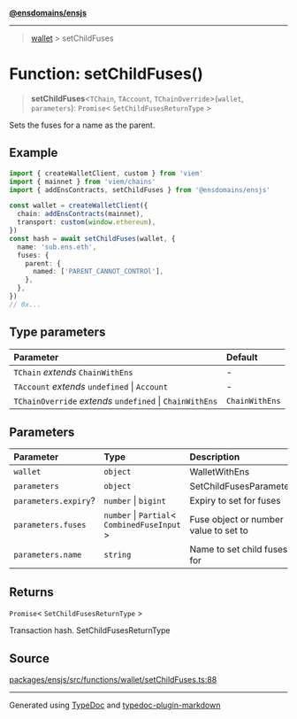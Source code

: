 [**@ensdomains/ensjs**](../README.md)

---

> [wallet](README.md) > setChildFuses

# Function: setChildFuses()

> **setChildFuses**\<`TChain`, `TAccount`, `TChainOverride`\>(`wallet`, `parameters`): `Promise`\< `SetChildFusesReturnType` \>

Sets the fuses for a name as the parent.

## Example

```ts
import { createWalletClient, custom } from 'viem'
import { mainnet } from 'viem/chains'
import { addEnsContracts, setChildFuses } from '@ensdomains/ensjs'

const wallet = createWalletClient({
  chain: addEnsContracts(mainnet),
  transport: custom(window.ethereum),
})
const hash = await setChildFuses(wallet, {
  name: 'sub.ens.eth',
  fuses: {
    parent: {
      named: ['PARENT_CANNOT_CONTROl'],
    },
  },
})
// 0x...
```

## Type parameters

| Parameter                                                | Default        |
| :------------------------------------------------------- | :------------- |
| `TChain` _extends_ `ChainWithEns`                        | -              |
| `TAccount` _extends_ `undefined` \| `Account`            | -              |
| `TChainOverride` _extends_ `undefined` \| `ChainWithEns` | `ChainWithEns` |

## Parameters

| Parameter            | Type                                           | Description                           |
| :------------------- | :--------------------------------------------- | :------------------------------------ |
| `wallet`             | `object`                                       | WalletWithEns                         |
| `parameters`         | `object`                                       | SetChildFusesParameters               |
| `parameters.expiry`? | `number` \| `bigint`                           | Expiry to set for fuses               |
| `parameters.fuses`   | `number` \| `Partial`\< `CombinedFuseInput` \> | Fuse object or number value to set to |
| `parameters.name`    | `string`                                       | Name to set child fuses for           |

## Returns

`Promise`\< `SetChildFusesReturnType` \>

Transaction hash. SetChildFusesReturnType

## Source

[packages/ensjs/src/functions/wallet/setChildFuses.ts:88](https://github.com/ensdomains/ensjs-v3/blob/278f5349/packages/ensjs/src/functions/wallet/setChildFuses.ts#L88)

---

Generated using [TypeDoc](https://typedoc.org/) and [typedoc-plugin-markdown](https://www.npmjs.com/package/typedoc-plugin-markdown)
